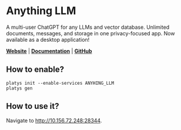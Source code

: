 # Anything LLM

A multi-user ChatGPT for any LLMs and vector database. Unlimited documents, messages, and storage in one privacy-focused app. Now available as a desktop application!  

**[Website](https://useanything.com/)** | **[Documentation](https://docs.useanything.com/)** | **[GitHub](https://github.com/Mintplex-Labs/anything-llm)**

## How to enable?

```
platys init --enable-services ANYHING_LLM
platys gen
```

## How to use it?

Navigate to <http://10.156.72.248:28344>.